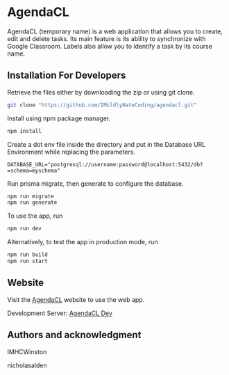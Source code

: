 # AgendaCL

AgendaCL (temporary name) is a web application that allows you to create, edit and delete tasks. Its main feature is its ability to synchronize with Google Classroom. Labels also allow you to identify a task by its course name.

## Installation For Developers

Retrieve the files either by downloading the zip or using git clone.

```bash
git clone "https://github.com/IMildlyHateCoding/agendacl.git"
```

Install using npm package manager.

```bash
npm install
```

Create a dot env file inside the directory and put in the Database URL Environment while replacing the parameters.

```env
DATABASE_URL="postgresql://username:password@localhost:5432/db?=schema=myschema"
```

Run prisma migrate, then generate to configure the database.

```bash
npm run migrate
npm run generate
```
To use the app, run

```bash
npm run dev
```

Alternatively, to test the app in production mode, run
```bash
npm run build
npm run start
```

## Website
Visit the [AgendaCL](https://agendacl.herokuapp.com/) website to use the web app.

Development Server: [AgendaCL Dev](https://agendacl-dev.herokuapp.com/)

## Authors and acknowledgment

IMHCWinston

nicholasalden
